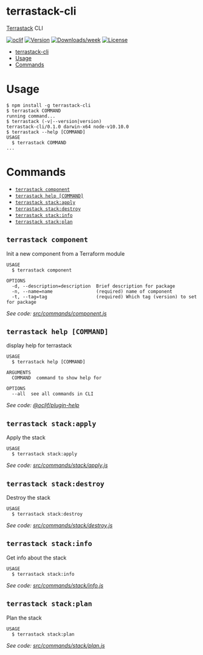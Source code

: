 # terrastack-cli

[Terrastack](https://github.com/TerraStackIO/terrastack) CLI

[![oclif](https://img.shields.io/badge/cli-oclif-brightgreen.svg)](https://oclif.io)
[![Version](https://img.shields.io/npm/v/terrastack-cli.svg)](https://npmjs.org/package/terrastack-cli)
[![Downloads/week](https://img.shields.io/npm/dw/terrastack-cli.svg)](https://npmjs.org/package/terrastack-cli)
[![License](https://img.shields.io/npm/l/terrastack-cli.svg)](https://github.com/terrastackio/terrastack-cli/blob/master/package.json)

<!-- toc -->
* [terrastack-cli](#terrastack-cli)
* [Usage](#usage)
* [Commands](#commands)
<!-- tocstop -->

# Usage

<!-- usage -->
```sh-session
$ npm install -g terrastack-cli
$ terrastack COMMAND
running command...
$ terrastack (-v|--version|version)
terrastack-cli/0.1.0 darwin-x64 node-v10.10.0
$ terrastack --help [COMMAND]
USAGE
  $ terrastack COMMAND
...
```
<!-- usagestop -->

# Commands

<!-- commands -->
* [`terrastack component`](#terrastack-component)
* [`terrastack help [COMMAND]`](#terrastack-help-command)
* [`terrastack stack:apply`](#terrastack-stackapply)
* [`terrastack stack:destroy`](#terrastack-stackdestroy)
* [`terrastack stack:info`](#terrastack-stackinfo)
* [`terrastack stack:plan`](#terrastack-stackplan)

## `terrastack component`

Init a new component from a Terraform module

```
USAGE
  $ terrastack component

OPTIONS
  -d, --description=description  Brief description for package
  -n, --name=name                (required) name of component
  -t, --tag=tag                  (required) Which tag (version) to set for package
```

_See code: [src/commands/component.js](https://github.com/terrastackio/terrastack-cli/blob/v0.1.0/src/commands/component.js)_

## `terrastack help [COMMAND]`

display help for terrastack

```
USAGE
  $ terrastack help [COMMAND]

ARGUMENTS
  COMMAND  command to show help for

OPTIONS
  --all  see all commands in CLI
```

_See code: [@oclif/plugin-help](https://github.com/oclif/plugin-help/blob/v2.1.2/src/commands/help.ts)_

## `terrastack stack:apply`

Apply the stack

```
USAGE
  $ terrastack stack:apply
```

_See code: [src/commands/stack/apply.js](https://github.com/terrastackio/terrastack-cli/blob/v0.1.0/src/commands/stack/apply.js)_

## `terrastack stack:destroy`

Destroy the stack

```
USAGE
  $ terrastack stack:destroy
```

_See code: [src/commands/stack/destroy.js](https://github.com/terrastackio/terrastack-cli/blob/v0.1.0/src/commands/stack/destroy.js)_

## `terrastack stack:info`

Get info about the stack

```
USAGE
  $ terrastack stack:info
```

_See code: [src/commands/stack/info.js](https://github.com/terrastackio/terrastack-cli/blob/v0.1.0/src/commands/stack/info.js)_

## `terrastack stack:plan`

Plan the stack

```
USAGE
  $ terrastack stack:plan
```

_See code: [src/commands/stack/plan.js](https://github.com/terrastackio/terrastack-cli/blob/v0.1.0/src/commands/stack/plan.js)_
<!-- commandsstop -->
